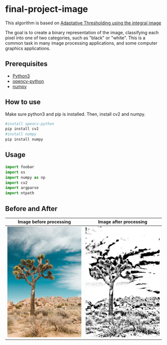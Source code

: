 # final-project-image

This algorithm is based on [Adaptative Thresholding using the integral image](https://drive.google.com/file/d/115HmedlQuSfRsah6hVSdbJGE1afNXR-0/view)

The goal is to create a binary representation of the image, classifying each pixel into one of two categories, such as "black" or "white". This is a common task in many image processing applications, and some computer graphics applications. 


## Prerequisites
* [Python3](https://www.python.org/)
* [opencv-python](https://pypi.python.org/pypi/opencv-python)
* [numpy](https://scipy.org/install.html)

## How to use
Make sure python3 and pip is installed. Then, install cv2 and numpy.

```bash
#install opencv-python
pip install cv2
#install numpy
pip install numpy
```

## Usage

```python
import foobar
import os
import numpy as np
import cv2
import argparse
import ntpath

```
## Before and After
Image before processing             |  Image after processing
:-------------------------:|:-------------------------:
![](https://github.com/IslambekToibazar/final-project-image/blob/main/2.jpg)  |  ![](https://github.com/IslambekToibazar/final-project-image/blob/main/2_bin.jpg)

